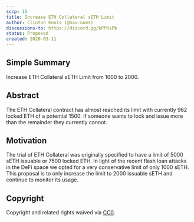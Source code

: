 ```yaml
---
sccp: 15
title: Increase ETH Collateral sETH Limit
author: Clinton Ennis (@hav-noms)
discussions-to: https://discord.gg/kPPKsPb
status: Proposed
created: 2020-03-11
---
```


## Simple Summary
<!--"If you can't explain it simply, you don't understand it well enough." Provide a simplified and layman-accessible explanation of the SCCP.-->
Increase ETH Collateral sETH Limit from 1000 to 2000.

## Abstract
<!--A short (~200 word) description of the variable change proposed.-->
The ETH Collateral contract has almost reached its limit with currently 962 locked ETH of a potential 1500. If someone wants to lock and issue more than the remainder they currently cannot.

## Motivation
<!--The motivation is critical for SCCPs that want to update variables within Synthetix. It should clearly explain why the existing variable is not incentive aligned. SCCP submissions without sufficient motivation may be rejected outright.-->
The trial of ETH Collateral was originally specified to have a limit of 5000 sETH issuable or 7500 locked ETH. In light of the recent flash loan attacks in the DeFi space we opted for a very conservative limit of only 1000 sETH. 
This proposal is to only increase the limit to 2000 issuable sETH and continue to monitor its usage.

## Copyright
Copyright and related rights waived via [CC0](https://creativecommons.org/publicdomain/zero/1.0/).
